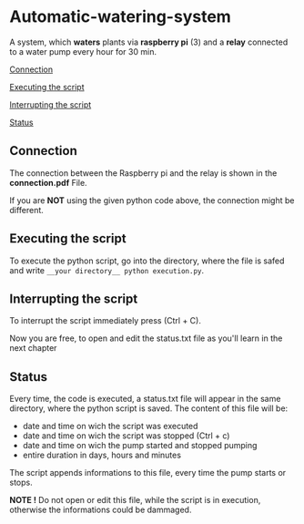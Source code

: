 # Automatic-watering-system
A system, which **waters** plants via **raspberry pi** (3) and a **relay** connected to a water pump every hour for 30 min.

[Connection](#connection)

[Executing the script](#executing-the-script)

[Interrupting the script](#interrupting-the-script)

[Status](#status)

## Connection
The connection between the Raspberry pi and the relay is shown in the **connection.pdf** File.

If you are **NOT** using the given python code above, the connection might be different.

## Executing the script
To execute the python script, go into the directory, where the file is safed and write
```__your directory__ python execution.py```.

## Interrupting the script
To interrupt the script immediately press (Ctrl + C).

Now you are free, to open and edit the status.txt file as you'll learn in the next chapter

## Status
Every time, the code is executed, a status.txt file will appear in the same directory, where the python script is saved. The content of this file will be:
- date and time on wich the script was executed
- date and time on wich the script was stopped (Ctrl + c)
- date and time on wich the pump started and stopped pumping
- entire duration in days, hours and minutes

The script appends informations to this file, every time the pump starts or stops.

**NOTE !** Do not open or edit this file, while the script is in execution, otherwise the informations could be dammaged.
